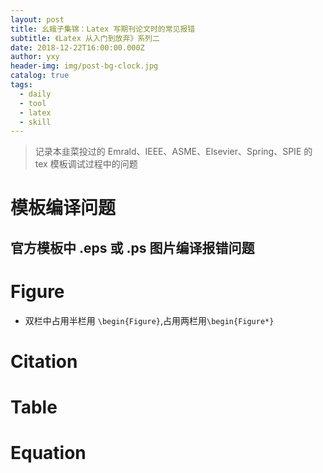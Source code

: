 ```yaml
---
layout: post
title: 幺蛾子集锦：Latex 写期刊论文时的常见报错
subtitle: 《Latex 从入门到放弃》系列二
date: 2018-12-22T16:00:00.000Z
author: yxy
header-img: img/post-bg-clock.jpg
catalog: true
tags:
  - daily
  - tool
  - latex
  - skill
---
```


> 记录本韭菜投过的 Emrald、IEEE、ASME、Elsevier、Spring、SPIE 的 tex 模板调试过程中的问题

# 模板编译问题

## 官方模板中 .eps 或 .ps 图片编译报错问题

# Figure

- 双栏中占用半栏用 `\begin{Figure}`,占用两栏用`\begin{Figure*}`

# Citation

# Table

# Equation
